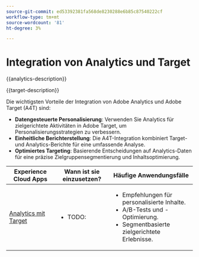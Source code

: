 ```yaml
---
source-git-commit: ed53392381fa568de8230288e6b85c87540222cf
workflow-type: tm+mt
source-wordcount: '81'
ht-degree: 3%

---
```



# Integration von Analytics und Target

{{analytics-description}}

{{target-description}}

Die wichtigsten Vorteile der Integration von Adobe Analytics und Adobe Target (A4T) sind:

+ **Datengesteuerte Personalisierung**: Verwenden Sie Analytics für zielgerichtete Aktivitäten in Adobe Target, um Personalisierungsstrategien zu verbessern.
+ **Einheitliche Berichterstellung**: Die A4T-Integration kombiniert Target- und Analytics-Berichte für eine umfassende Analyse.
+ **Optimiertes Targeting**: Basierende Entscheidungen auf Analytics-Daten für eine präzise Zielgruppensegmentierung und Inhaltsoptimierung.

<table>
    <thead>
            <tr>
                <th>Experience Cloud Apps</th>
                <th>Wann ist sie einzusetzen?</th>
                <th>Häufige Anwendungsfälle</th>
            </tr>
    </thead>
    <tbody>
        <tr>
            <td><a href="../../integrations/tutorials/analytics-target/analytics-target.md" target="_blank" rel="noreferrer">Analytics mit Target</a></td>
            <td>
                <ul>
                    <li>TODO: </li>
                </ul>
            </td>
            <td>
                <ul>
                    <li>Empfehlungen für personalisierte Inhalte.</li>
                    <li>A/B-Tests und -Optimierung.</li>
                    <li>Segmentbasierte zielgerichtete Erlebnisse.</li>
                </ul>
            </td>
        </tr>
    </tbody>
</table>
